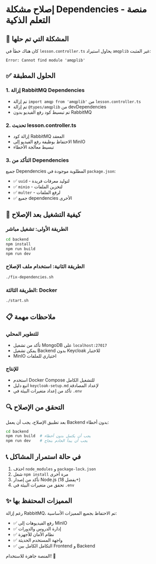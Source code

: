 # إصلاح مشكلة Dependencies - منصة التعلم الذكية

## 🔧 المشكلة التي تم حلها

كان هناك خطأ في `lesson.controller.ts` يحاول استيراد `amqplib` غير المثبت:

```
Error: Cannot find module 'amqplib'
```

## ✅ الحلول المطبقة

### 1. إزالة RabbitMQ Dependencies
- تم إزالة `import amqp from 'amqplib'` من `lesson.controller.ts`
- تم إزالة `@types/amqplib` من devDependencies
- تم تبسيط كود رفع الفيديو بدون RabbitMQ

### 2. تحديث lesson.controller.ts
- إزالة كود RabbitMQ المعقد
- الاحتفاظ بوظيفة رفع الفيديو إلى MinIO
- تبسيط معالجة الأخطاء

### 3. التأكد من Dependencies
جميع Dependencies المطلوبة موجودة في `package.json`:
- ✅ `uuid` - لتوليد معرفات فريدة
- ✅ `minio` - لتخزين الملفات
- ✅ `multer` - لرفع الملفات
- ✅ جميع dependencies الأخرى

## 🚀 كيفية التشغيل بعد الإصلاح

### الطريقة الأولى: تشغيل مباشر
```bash
cd backend
npm install
npm run build
npm run dev
```

### الطريقة الثانية: استخدام ملف الإصلاح
```bash
./fix-dependencies.sh
```

### الطريقة الثالثة: Docker
```bash
./start.sh
```

## 📋 ملاحظات مهمة

### للتطوير المحلي
- تأكد من تشغيل MongoDB على `localhost:27017`
- يمكن تشغيل Backend بدون Keycloak للاختبار
- MinIO اختياري للملفات

### للإنتاج
- استخدم Docker Compose للتشغيل الكامل
- اتبع دليل `keycloak-setup.md` لإعداد المصادقة
- تأكد من إعداد متغيرات البيئة في `.env`

## 🔍 التحقق من الإصلاح

بعد تطبيق الإصلاح، يجب أن يعمل Backend بدون أخطاء:

```bash
cd backend
npm run build  # يجب أن يكتمل بدون أخطاء
npm run dev    # يجب أن يبدأ الخادم بنجاح
```

## 📞 في حالة استمرار المشاكل

1. احذف `node_modules` و `package-lock.json`
2. شغل `npm install` مرة أخرى
3. تأكد من إصدار Node.js (يفضل 18+)
4. تحقق من متغيرات البيئة في `.env`

## ✨ المميزات المحتفظ بها

رغم إزالة RabbitMQ، تم الاحتفاظ بجميع المميزات الأساسية:
- ✅ رفع الفيديوهات إلى MinIO
- ✅ إدارة الدروس والدورات
- ✅ نظام الأمان للأجهزة
- ✅ واجهة المستخدم الحديثة
- ✅ التكامل الكامل بين Frontend و Backend

المنصة جاهزة للاستخدام! 🎉